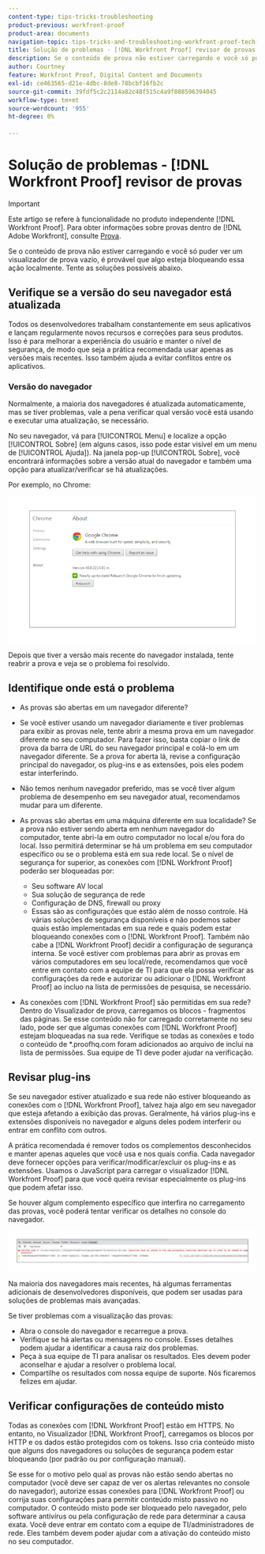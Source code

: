 ```yaml
---
content-type: tips-tricks-troubleshooting
product-previous: workfront-proof
product-area: documents
navigation-topic: tips-tricks-and-troubleshooting-workfront-proof-tech-corner
title: Solução de problemas - [!DNL Workfront Proof] revisor de provas
description: Se o conteúdo de prova não estiver carregando e você só puder ver um visualizador de prova vazio, é provável que algo esteja bloqueando essa ação localmente.
author: Courtney
feature: Workfront Proof, Digital Content and Documents
exl-id: ce463565-d21e-4dbc-8de8-78bcbf16fb2c
source-git-commit: 39fdf5c2c2114a82c48f515c4a9f088596394045
workflow-type: tm+mt
source-wordcount: '955'
ht-degree: 0%

---
```


# Solução de problemas - [!DNL Workfront Proof] revisor de provas

<!-- Audited: 01/2024 -->

>[!IMPORTANT]
>
>Este artigo se refere à funcionalidade no produto independente [!DNL Workfront Proof]. Para obter informações sobre provas dentro de [!DNL Adobe Workfront], consulte [Prova](../../../review-and-approve-work/proofing/proofing.md).

Se o conteúdo de prova não estiver carregando e você só puder ver um visualizador de prova vazio, é provável que algo esteja bloqueando essa ação localmente. Tente as soluções possíveis abaixo.

## Verifique se a versão <!--and [!DNL Flash Player]--> do seu navegador está atualizada

Todos os desenvolvedores trabalham constantemente em seus aplicativos e lançam regularmente novos recursos e correções para seus produtos. Isso é para melhorar a experiência do usuário e manter o nível de segurança, de modo que seja a prática recomendada usar apenas as versões mais recentes. Isso também ajuda a evitar conflitos entre os aplicativos.

<!--
### [!DNL Flash Player] Plugin Version

To check your current [!DNL Flash Player] version visit the [[!DNL Adobe] website](http://www.adobe.com/software/flash/about/).

![ProofView_2.png](assets/proofview-2-350x199.png)

If your version number differs from the one listed for your platform go to the [[!DNL Flash Player] download page](http://get.adobe.com/flashplayer/otherversions/) and get the latest version.

Please note: we do recommend using the original [!DNL Adobe] plugin, so if your browser uses a built-in solution deactivate it and install the [!DNL Adobe] solution.
-->

### Versão do navegador

Normalmente, a maioria dos navegadores é atualizada automaticamente, mas se tiver problemas, vale a pena verificar qual versão você está usando e executar uma atualização, se necessário.

No seu navegador, vá para [!UICONTROL Menu] e localize a opção [!UICONTROL Sobre] (em alguns casos, isso pode estar visível em um menu de [!UICONTROL Ajuda]). Na janela pop-up [!UICONTROL Sobre], você encontrará informações sobre a versão atual do navegador e também uma opção para atualizar/verificar se há atualizações.

Por exemplo, no Chrome:

![Versão do navegador do Chrome](assets/proofview-3.png)

Depois que tiver a versão mais recente do navegador instalada, tente reabrir a prova e veja se o problema foi resolvido.

<!--

## Ensure Your Local [!DNL Flash] Storage is Available

Our [!DNL Workfront Proof] Viewer is based on Flash, and we store some data about the proofs (i.e., comments, proof tiles, [!DNL Workfront Proof] Viewer settings) on your computer using [!DNL Flash Player]. If the [!DNL Workfront Proof] Viewer opens, but there is no content inside you will want to make sure that the Flash Storage is available on your machine and that [!DNL Workfront Proof] is allowed to use it.

If there is some storage allocated, but you're working with the bigger proofs with multiple pages and comments try to increase the [!DNL Flash] Storage and re-load your proof.

-->

## Identifique onde está o problema

* As provas são abertas em um navegador diferente?
* Se você estiver usando um navegador diariamente e tiver problemas para exibir as provas nele, tente abrir a mesma prova em um navegador diferente no seu computador. Para fazer isso, basta copiar o link de prova da barra de URL do seu navegador principal e colá-lo em um navegador diferente. Se a prova for aberta lá, revise a configuração principal do navegador, os plug-ins e as extensões, pois eles podem estar interferindo.
* Não temos nenhum navegador preferido, mas se você tiver algum problema de desempenho em seu navegador atual, recomendamos mudar para um diferente.
* As provas são abertas em uma máquina diferente em sua localidade?
Se a prova não estiver sendo aberta em nenhum navegador do computador, tente abri-la em outro computador no local e/ou fora do local. Isso permitirá determinar se há um problema em seu computador específico ou se o problema está em sua rede local.
Se o nível de segurança for superior, as conexões com [!DNL Workfront Proof] poderão ser bloqueadas por:

   * Seu software AV local
   * Sua solução de segurança de rede
   * Configuração de DNS, firewall ou proxy
   * Essas são as configurações que estão além de nosso controle. Há várias soluções de segurança disponíveis e não podemos saber quais estão implementadas em sua rede e quais podem estar bloqueando conexões com o [!DNL Workfront Proof]. Também não cabe a [!DNL Workfront Proof] decidir a configuração de segurança interna. Se você estiver com problemas para abrir as provas em vários computadores em seu local/rede, recomendamos que você entre em contato com a equipe de TI para que ela possa verificar as configurações da rede e autorizar ou adicionar o [!DNL Workfront Proof] ao incluo na lista de permissões de pesquisa, se necessário.

* As conexões com [!DNL Workfront Proof] são permitidas em sua rede?
Dentro do Visualizador de prova, carregamos os blocos - fragmentos das páginas. Se esse conteúdo não for carregado corretamente no seu lado, pode ser que algumas conexões com [!DNL Workfront Proof] estejam bloqueadas na sua rede. Verifique se todas as conexões e todo o conteúdo de *.proofhq.com foram adicionados ao arquivo de inclui na lista de permissões. Sua equipe de TI deve poder ajudar na verificação.

## Revisar plug-ins

Se seu navegador estiver atualizado e sua rede não estiver bloqueando as conexões com o [!DNL Workfront Proof], talvez haja algo em seu navegador que esteja afetando a exibição das provas. Geralmente, há vários plug-ins e extensões disponíveis no navegador e alguns deles podem interferir ou entrar em conflito com outros.

A prática recomendada é remover todos os complementos desconhecidos e manter apenas aqueles que você usa e nos quais confia. Cada navegador deve fornecer opções para verificar/modificar/excluir os plug-ins e as extensões. Usamos o JavaScript para carregar o visualizador [!DNL Workfront Proof] para que você queira revisar especialmente os plug-ins que podem afetar isso.

Se houver algum complemento específico que interfira no carregamento das provas, você poderá tentar verificar os detalhes no console do navegador.

![Console do navegador](assets/proofview-4.png)

Na maioria dos navegadores mais recentes, há algumas ferramentas adicionais de desenvolvedores disponíveis, que podem ser usadas para soluções de problemas mais avançadas.

Se tiver problemas com a visualização das provas:

* Abra o console do navegador e recarregue a prova.
* Verifique se há alertas ou mensagens no console. Esses detalhes podem ajudar a identificar a causa raiz dos problemas.
* Peça à sua equipe de TI para analisar os resultados. Eles devem poder aconselhar e ajudar a resolver o problema local.
* Compartilhe os resultados com nossa equipe de suporte. Nós ficaremos felizes em ajudar.

## Verificar configurações de conteúdo misto

Todas as conexões com [!DNL Workfront Proof] estão em HTTPS. No entanto, no Visualizador [!DNL Workfront Proof], carregamos os blocos por HTTP e os dados estão protegidos com os tokens. Isso cria conteúdo misto que alguns dos navegadores ou soluções de segurança podem estar bloqueando (por padrão ou por configuração manual).

Se esse for o motivo pelo qual as provas não estão sendo abertas no computador (você deve ser capaz de ver os alertas relevantes no console do navegador), autorize essas conexões para [!DNL Workfront Proof] ou corrija suas configurações para permitir conteúdo misto passivo no computador. O conteúdo misto pode ser bloqueado pelo navegador, pelo software antivírus ou pela configuração de rede para determinar a causa exata. Você deve entrar em contato com a equipe de TI/administradores de rede. Eles também devem poder ajudar com a ativação do conteúdo misto no seu computador.


